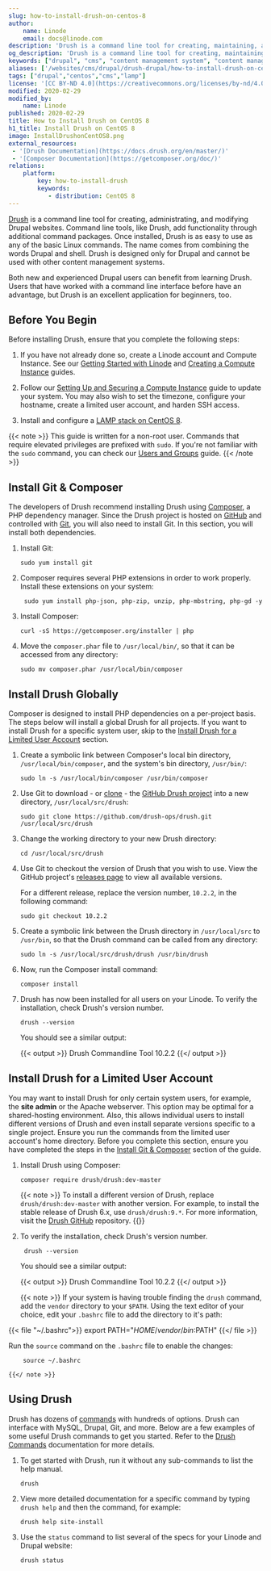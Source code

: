 ```yaml
---
slug: how-to-install-drush-on-centos-8
author:
    name: Linode
    email: docs@linode.com
description: 'Drush is a command line tool for creating, maintaining, and modifying Drupal websites. This guide will walk you through installing Drush on CentOS 8'
og_description: 'Drush is a command line tool for creating, maintaining, and modifying Drupal websites. This guide will walk you through installing Drush on CentOS 8'
keywords: ["drupal", "cms", "content management system", "content management framework", "centos", "drush"]
aliases: ['/websites/cms/drupal/drush-drupal/how-to-install-drush-on-centos-8/','/websites/cms/drupal/how-to-install-drush-on-centos-8/']
tags: ["drupal","centos","cms","lamp"]
license: '[CC BY-ND 4.0](https://creativecommons.org/licenses/by-nd/4.0)'
modified: 2020-02-29
modified_by:
    name: Linode
published: 2020-02-29
title: How to Install Drush on CentOS 8
h1_title: Install Drush on CentOS 8
image: InstallDrushonCentOS8.png
external_resources:
 - '[Drush Documentation](https://docs.drush.org/en/master/)'
 - '[Composer Documentation](https://getcomposer.org/doc/)'
relations:
    platform:
        key: how-to-install-drush
        keywords:
           - distribution: CentOS 8
---
```


[Drush](https://www.drush.org/) is a command line tool for creating, administrating, and modifying Drupal websites. Command line tools, like Drush, add functionality through additional command packages. Once installed, Drush is as easy to use as any of the basic Linux commands. The name comes from combining the words Drupal and shell. Drush is designed only for Drupal and cannot be used with other content management systems.

Both new and experienced Drupal users can benefit from learning Drush. Users that have worked with a command line interface before have an advantage, but Drush is an excellent application for beginners, too.

## Before You Begin

Before installing Drush, ensure that you complete the following steps:

1.  If you have not already done so, create a Linode account and Compute Instance. See our [Getting Started with Linode](/docs/guides/getting-started/) and [Creating a Compute Instance](/docs/guides/creating-a-compute-instance/) guides.

1.  Follow our [Setting Up and Securing a Compute Instance](/docs/guides/set-up-and-secure/) guide to update your system. You may also wish to set the timezone, configure your hostname, create a limited user account, and harden SSH access.

1.  Install and configure a [LAMP stack on CentOS 8](/docs/guides/how-to-install-a-lamp-stack-on-centos-8/).

{{< note >}}
This guide is written for a non-root user. Commands that require elevated privileges are prefixed with ``sudo``. If you're not familiar with the ``sudo`` command, you can check our [Users and Groups](/docs/tools-reference/linux-users-and-groups) guide.
{{< /note >}}

## Install Git & Composer

The developers of Drush recommend installing Drush using [Composer](https://getcomposer.org/doc/00-intro.md), a PHP dependency manager. Since the Drush project is hosted on [GitHub](https://github.com/) and controlled with [Git](/docs/guides/how-to-configure-git/), you will also need to install Git. In this section, you will install both dependencies.

1.  Install Git:

        sudo yum install git

1. Composer requires several PHP extensions in order to work properly. Install these extensions on your system:

        sudo yum install php-json, php-zip, unzip, php-mbstring, php-gd -y

1.  Install Composer:

        curl -sS https://getcomposer.org/installer | php

1.  Move the `composer.phar` file to `/usr/local/bin/`, so that it can be accessed from any directory:

        sudo mv composer.phar /usr/local/bin/composer

## Install Drush Globally

Composer is designed to install PHP dependencies on a per-project basis. The steps below will install a global Drush for all projects. If you want to install Drush for a specific system user, skip to the [Install Drush for a Limited User Account](#install-drush-for-a-limited-user-account) section.

1.  Create a symbolic link between Composer's local bin directory, `/usr/local/bin/composer`, and the system's bin directory, `/usr/bin/`:

        sudo ln -s /usr/local/bin/composer /usr/bin/composer

1.  Use Git to download - or [clone](/docs/development/version-control/how-to-install-git-and-clone-a-github-repository/#clone-a-github-test-repository) - the [GitHub Drush project](https://github.com/drush-ops/drush) into a new directory, `/usr/local/src/drush`:

        sudo git clone https://github.com/drush-ops/drush.git /usr/local/src/drush

1.  Change the working directory to your new Drush directory:

        cd /usr/local/src/drush

1.  Use Git to checkout the version of Drush that you wish to use. View the GitHub project's [releases page](https://github.com/drush-ops/drush/releases) to view all available versions.

    For a different release, replace the version number, `10.2.2`, in the following command:

        sudo git checkout 10.2.2

1.  Create a symbolic link between the Drush directory in `/usr/local/src` to `/usr/bin`, so that the Drush command can be called from any directory:

        sudo ln -s /usr/local/src/drush/drush /usr/bin/drush

1.  Now, run the Composer install command:

        composer install

1.  Drush has now been installed for all users on your Linode. To verify the installation, check Drush's version number.

        drush --version

    You should see a similar output:

    {{< output >}}
Drush Commandline Tool 10.2.2
    {{</ output >}}

## Install Drush for a Limited User Account

You may want to install Drush for only certain system users, for example, the **site admin** or the Apache webserver. This option may be optimal for a shared-hosting environment. Also, this allows individual users to install different versions of Drush and even install separate versions specific to a single project. Ensure you run the commands from the limited user account's home directory. Before you complete this section, ensure you have completed the steps in the [Install Git & Composer](#install-git-composer) section of the guide.

1.  Install Drush using Composer:

        composer require drush/drush:dev-master

     {{< note >}}
To install a different version of Drush, replace `drush/drush:dev-master` with another version. For example, to install the stable release of Drush 6.x, use `drush/drush:9.*`. For more information, visit the [Drush GitHub](https://github.com/drush-ops/drush) repository.
     {{</note >}}

1. To verify the installation, check Drush's version number.

        drush --version

    You should see a similar output:

    {{< output >}}
Drush Commandline Tool 10.2.2
    {{</ output >}}

    {{< note >}}
If your system is having trouble finding the `drush` command, add the `vendor` directory to your `$PATH`. Using the text editor of your choice, edit your `.bashrc` file to add the directory to it's path:

{{< file "~/.bashrc">}}
export PATH="$HOME/vendor/bin:$PATH"
{{</ file >}}

Run the `source` command on the `.bashrc` file to enable the changes:

        source ~/.bashrc

    {{</ note >}}

## Using Drush

Drush has dozens of [commands](https://www.drupal.org/docs/8/modules/d8-rules-essentials/for-developers/tools/drush-commands) with hundreds of options. Drush can interface with MySQL, Drupal, Git, and more. Below are a few examples of some useful Drush commands to get you started. Refer to the [Drush Commands](https://www.drupal.org/docs/8/modules/d8-rules-essentials/for-developers/tools/drush-commands) documentation for more details.

1.  To get started with Drush, run it without any sub-commands to list the help manual.

        drush

2.  View more detailed documentation for a specific command by typing `drush help` and then the command, for example:

        drush help site-install

3.  Use the `status` command to list several of the specs for your Linode and Drupal website:

        drush status
